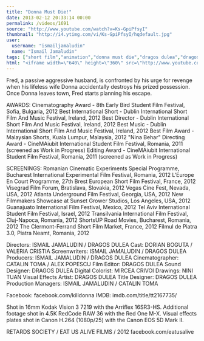 ```yaml
---
title: "Donna Must Die!"
date: 2013-02-12 20:33:14 00:00
permalink: /videos/1691
source: "http://www.youtube.com/watch?v=Ks-GpiPfsyI"
thumbnail: "http://i4.ytimg.com/vi/Ks-GpiPfsyI/hqdefault.jpg"
user:
  username: "ismailjamaludin"
  name: "Ismail Jamaludin"
tags: ["short film","animation","donna must die","dragos dulea","dragos","ismail jamaludin","ismail","film noir","tuan nini","red dress","murder","hitchcock"]
html: "<iframe width=\"640\" height=\"360\" src=\"http://www.youtube.com/embed/Ks-GpiPfsyI?wmode=transparent&feature=oembed\" frameborder=\"0\" allowfullscreen></iframe>"
---
```


Fred, a passive aggressive husband, is confronted by his urge for revenge when his lifeless wife Donna accidentally destroys his prized possession. Once Donna leaves town, Fred starts planning his escape.

AWARDS:
Cinematography Award - 8th Early Bird Student Film Festival, Sofia, Bulgaria, 2012
Best International Short - Dublin International Short Film And Music Festival, Ireland, 2012
Best Director - Dublin International Short Film And Music Festival, Ireland, 2012
Best Music - Dublin International Short Film And Music Festival, Ireland, 2012
Best Film Award - Malaysian Shorts, Kuala Lumpur, Malaysia, 2012
"Nina Behar" Directing Award - CineMAiubit International Student Film Festival, Romania, 2011 (screened as Work in Progress)
Editing Award - CineMAiubit International Student Film Festival, Romania, 2011 (screened as Work in Progress)

SCREENINGS:
Romanian Cinematic Experiments Special Programme, Bucharest International Experimental Film Festival, Romania, 2012
L'Europe En Court Programme, 27th Brest European Short Film Festival, France, 2012
Visegrad Film Forum, Bratislava, Slovakia, 2012
Vegas Cine Fest, Nevada, USA, 2012
Atlanta Underground Film Festival, Georgia, USA, 2012
New Filmmakers Showcase at Sunset Grower Studios, Los Angeles, USA,  2012
Guanajuato International Film Festival, Mexico, 2012
Tel Aviv International Student Film Festival, Israel, 2012
Transilvania International Film Festival, Cluj-Napoca, Romania, 2012
ShortsUP Road Movies, Bucharest, Romania, 2012
The Clermont-Ferrand Short Film Market, France, 2012
Filmul de Piatra 3.0, Piatra Neamt, Romania, 2012

Directors: ISMAIL JAMALUDIN / DRAGOS DULEA
Cast: DORIAN BOGUTA / VALERIA CRISTIA
Screenwriters: ISMAIL JAMALUDIN / DRAGOS DULEA
Producers: ISMAIL JAMALUDIN / DRAGOS DULEA
Cinematographer: CATALIN TOMA / ALEX POPESCU
Film Editor: DRAGOS DULEA
Sound Designer: DRAGOS DULEA
Digital Colorist: MIRCEA CRIVOI
Drawings: NINI TUAN
Visual Effects Artist: DRAGOS DULEA
Title Designer: DRAGOS DULEA
Production Managers: ISMAIL JAMALUDIN / CATALIN TOMA

Facebook: facebook.com/killdonna
IMDB: imdb.com/title/tt2167735/

Shot in 16mm Kodak Vision 3 7219 with the Arriflex 16SR3-HS. Additional footage shot in 4.5K RedCode RAW 36 with the Red One M-X. Visual effects plates shot in Canon H.264 (1080p/25) with the Canon EOS 5D Mark II.

RETARDS SOCIETY / EAT US ALIVE FILMS / 2012
facebook.com/eatusalive